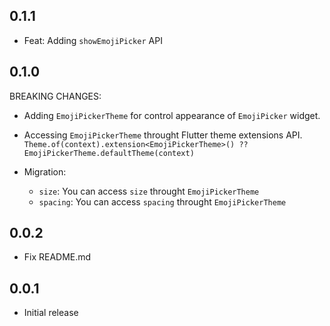 ## 0.1.1
- Feat: Adding `showEmojiPicker` API

## 0.1.0
BREAKING CHANGES:
- Adding `EmojiPickerTheme` for control appearance of `EmojiPicker` widget.
- Accessing `EmojiPickerTheme` throught Flutter theme extensions API. `Theme.of(context).extension<EmojiPickerTheme>() ?? EmojiPickerTheme.defaultTheme(context)`

- Migration:
  - `size`: You can access `size` throught `EmojiPickerTheme`  
  - `spacing`: You can access `spacing` throught `EmojiPickerTheme`

## 0.0.2

- Fix README.md

## 0.0.1

* Initial release
